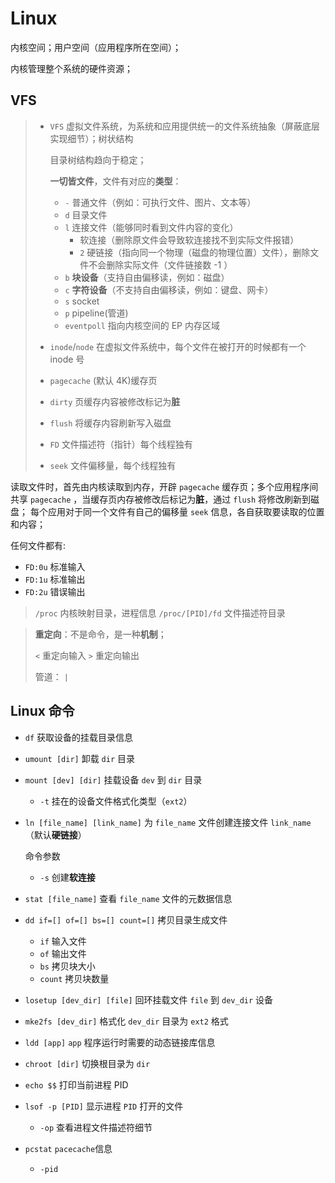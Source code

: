 # Linux

内核空间；用户空间（应用程序所在空间）；

内核管理整个系统的硬件资源；

## VFS


> * `VFS` 虚拟文件系统，为系统和应用提供统一的文件系统抽象（屏蔽底层实现细节）；树状结构
> 
>     目录树结构趋向于稳定；
> 
>     **一切皆文件**，文件有对应的**类型**：
>     * `-` 普通文件（例如：可执行文件、图片、文本等）
>     * `d` 目录文件
>     * `l` 连接文件（能够同时看到文件内容的变化）
>         * 软连接（删除原文件会导致软连接找不到实际文件报错）
>         * `2` 硬链接（指向同一个物理（磁盘的物理位置）文件），删除文件不会删除实际文件（文件链接数 -1 ）
>     * `b` **块设备**（支持自由偏移读，例如：磁盘）
>     * `c` **字符设备**（不支持自由偏移读，例如：键盘、网卡）
>     * `s` socket
>     * `p` pipeline(管道)
>     * `eventpoll` 指向内核空间的 EP 内存区域
>
> * `inode`/`node` 在虚拟文件系统中，每个文件在被打开的时候都有一个 inode 号
> 
> * `pagecache` (默认 4K)缓存页
> 
> * `dirty` 页缓存内容被修改标记为**脏**
> 
> * `flush` 将缓存内容刷新写入磁盘
> 
> * `FD` 文件描述符（指针）每个线程独有
> 
> * `seek` 文件偏移量，每个线程独有

读取文件时，首先由内核读取到内存，开辟 `pagecache` 缓存页；多个应用程序间共享 `pagecache` ，当缓存页内存被修改后标记为**脏**，通过 `flush` 将修改刷新到磁盘；
每个应用对于同一个文件有自己的偏移量 `seek` 信息，各自获取要读取的位置和内容；

任何文件都有:
* `FD:0u` 标准输入
* `FD:1u` 标准输出
* `FD:2u` 错误输出

> `/proc` 内核映射目录，进程信息
> `/proc/[PID]/fd` 文件描述符目录

> **重定向**：不是命令，是一种**机制**；
> 
> `<` 重定向输入
> `>` 重定向输出
> 
> 管道： `|`

## Linux 命令

* `df` 获取设备的挂载目录信息
* `umount [dir]` 卸载 `dir` 目录
* `mount [dev] [dir]` 挂载设备 `dev` 到 `dir` 目录
    * `-t` 挂在的设备文件格式化类型（`ext2`）
* `ln [file_name] [link_name]` 为 `file_name` 文件创建连接文件 `link_name` （默认**硬链接**）

    命令参数
    * `-s` 创建**软连接**
* `stat [file_name]` 查看 `file_name` 文件的元数据信息
* `dd if=[] of=[] bs=[] count=[]` 拷贝目录生成文件
    * `if` 输入文件
    * `of` 输出文件
    * `bs` 拷贝块大小
    * `count` 拷贝块数量

* `losetup [dev_dir] [file]` 回环挂载文件 `file` 到 `dev_dir` 设备
* `mke2fs [dev_dir]` 格式化 `dev_dir` 目录为 `ext2` 格式
* `ldd [app]` `app` 程序运行时需要的动态链接库信息
* `chroot [dir]` 切换根目录为 `dir`
* `echo $$` 打印当前进程 PID
* `lsof -p [PID]` 显示进程 `PID` 打开的文件
    * `-op` 查看进程文件描述符细节
* `pcstat` `pacecache`信息
    * `-pid`
